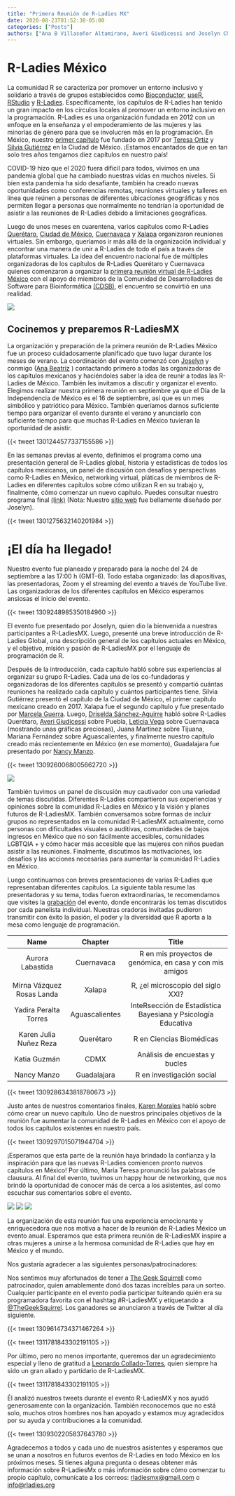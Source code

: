 ```yaml
---
title: "Primera Reunión de R-Ladies MX"
date: 2020-08-23T01:52:38-05:00
categories: ["Posts"]
authors: ["Ana B Villaseñor Altamirano, Averi Giudicessi and Joselyn Chávez"]
---
```


# R-Ladies México

La comunidad R se caracteriza por promover un entorno inclusivo y solidario a través de grupos establecidos como [Bioconductor](https://www.bioconductor.org), [useR](https://user2021.r-project.org), [RStudio](https://rstudio.com) y [R-Ladies](https://rladies.org). Específicamente, los capítulos de R-Ladies han tenido un gran impacto en los círculos locales al promover un entorno inclusivo en la programación. R-Ladies es una organización fundada en 2012 con un enfoque en la enseñanza y el empoderamiento de las mujeres y las minorías de género para que se involucren más en la programación. En México, nuestro [primer capítulo](https://rladiesmx.netlify.app/author/r-ladies-cdmx/)
fue fundado en 2017 por [Teresa Ortiz](https://rladiesmx.netlify.app/author/maria-teresa-ortiz-ma/) y [Silvia Gutiérrez](https://rladiesmx.netlify.app/author/silvia-gutierrez-de-la-torre/) en la Ciudad de México. ¡Estamos encantados de que en tan solo tres años tengamos diez capítulos en nuestro país!

COVID-19 hizo que el 2020 fuera difícil para todos, vivimos en una pandemia global que ha cambiado nuestras vidas en muchos niveles. Si bien esta pandemia ha sido desafiante, también ha creado nuevas oportunidades como conferencias remotas, reuniones virtuales y talleres en línea que reúnen a personas de diferentes ubicaciones geográficas y nos permiten llegar a personas que normalmente no tendrían la oportunidad de asistir a las reuniones de R-Ladies debido a limitaciones geográficas.

Luego de unos meses en cuarentena, varios capítulos como R-Ladies [Querétaro](https://rladiesmx.netlify.app/author/r-ladies-queretaro/), [Ciudad de México](https://rladiesmx.netlify.app/author/r-ladies-cdmx/), [Cuernavaca](https://rladiesmx.netlify.app/author/r-ladies-cuernavaca/) y [Xalapa](https://rladiesmx.netlify.app/author/r-ladies-xalapa/) organizaron reuniones virtuales. Sin embargo, queríamos ir más allá de la organización individual y encontrar una manera de unir a R-Ladies de todo el país a través de plataformas virtuales. La idea del encuentro nacional fue de múltiples organizadoras de los capítulos de R-Ladies Querétaro y Cuernavaca quienes comenzaron a organizar la [primera reunión virtual de R-Ladies México](https://rladiesmx.netlify.app/talk/2020-08-23-encuentro2020/) con el apoyo de miembros de la Comunidad de Desarrolladores de Software para Bioinformática [(CDSB)](https://comunidadbioinfo.github.io/es/), el encuentro se convirtió en una realidad.

[<img src= "https://github.com/RladiesMX/rladiesmxsource/blob/master/assets/images/RMx-allisonhorst.pdf?raw=true" /> ](https://github.com/allisonhorst/stats-illustrations)

## Cocinemos y preparemos R-LadiesMX

La organización y preparación de la primera reunión de R-Ladies México fue un proceso cuidadosamente planificado que tuvo lugar durante los meses de verano. La coordinación del evento comenzó con [Joselyn](https://rladiesmx.netlify.app/author/joselyn-chavez/) y conmigo ([Ana Beatriz](https://rladiesmx.netlify.app/author/ana-beatriz-villasenor/) ) contactando primero a todas las organizadoras de los capítulos mexicanos y haciéndoles saber la idea de reunir a todas las R-Ladies de México. También les invitamos a discutir y organizar el evento. Elegimos realizar nuestra primera reunión en septiembre ya que el Día de la Independencia de México es el 16 de septiembre, así que es un mes simbólico y patriótico para México. También queríamos darnos suficiente tiempo para organizar el evento durante el verano y anunciarlo con suficiente tiempo para que muchas R-Ladies en México tuvieran la oportunidad de asistir.


{{< tweet 1301244577337155586 >}}

En las semanas previas al evento, definimos el programa como una presentación general de R-Ladies global, historia y estadísticas de todos los capítulos mexicanos, un panel de discusión con desafíos y perspectivas como R-Ladies en México, networking virtual, pláticas de miembros de R-Ladies en diferentes capítulos sobre cómo utilizan R en su trabajo y, finalmente, cómo comenzar un nuevo capítulo. Puedes consultar nuestro programa final  [(link)](https://rladiesmx.netlify.app/en/talk/2020-08-23-meeting2020/) (Nota: Nuestro [sitio web](https://rladiesmx.netlify.app) fue bellamente diseñado por Joselyn). 

{{< tweet 1301275632140201984 >}}


# ¡El día ha llegado!

Nuestro evento fue planeado y preparado para la noche del 24 de septiembre a las 17:00 h (GMT-6). Todo estaba organizado: las diapositivas, las presentadoras, Zoom y el streaming del evento a través de YouTube live. Las organizadoras de los diferentes capítulos en México esperamos ansiosas el inicio del evento.

{{< tweet 1309248985350184960 >}}

El evento fue presentado por Joselyn, quien dio la bienvenida a nuestras participantes a R-LadiesMX. Luego, presenté una breve introducción de R-Ladies Global, una descripción general de los capítulos actuales en México, y el objetivo, misión y pasión de R-LadiesMX por el lenguaje de programación de R.

Después de la introducción, cada capítulo habló sobre sus experiencias al organizar su grupo R-Ladies. Cada una de los co-fundadoras y organizadoras de los diferentes capítulos se presentó y compartió cuántas reuniones ha realizado cada capítulo y cuántos participantes tiene. Silvia Gutiérrez presentó el capítulo de la Ciudad de México, el primer capítulo mexicano creado en 2017. Xalapa fue el segundo capítulo y fue presentado por [Marcela Guerra](https://rladiesmx.netlify.app/author/marcela-dolores-guerra-osorno/). Luego, [Driselda Sánchez-Aguirre](https://rladiesmx.netlify.app/author/driselda-sanchez-aguirre/) habló sobre R-Ladies Querétaro, [Averi Giudicessi](https://rladiesmx.netlify.app/author/averi-giudicessi/) sobre Puebla, [Leticia Vega](https://rladiesmx.netlify.app/author/leticia-vega-alvarado-ph.d./) sobre Cuernavaca (mostrando unas gráficas preciosas), Juana Martinez sobre Tijuana, Mariana Fernández sobre Aguascalientes, y finalmente nuestro capítulo creado más recientemente en México (en ese momento), Guadalajara fue presentado por [Nancy Manzo](https://rladiesmx.netlify.app/author/nancy-manzo/).

{{< tweet 1309260068005662720 >}}

<img src= "https://github.com/RladiesMX/rladiesmxsource/blob/master/assets/images/rladiesMXmembers.png?raw=true" />


También tuvimos un panel de discusión muy cautivador con una variedad de temas discutidas. Diferentes R-Ladies compartieron sus experiencias y opiniones sobre la comunidad R-Ladies en México y la visión y planes futuros de R-LadiesMX. También conversamos sobre formas de incluir grupos no representados en la comunidad R-LadiesMX actualmente, como personas con dificultades visuales o auditivas, comunidades de bajos ingresos en México que no son fácilmente accesibles, comunidades LGBTQIA + y cómo hacer más accesible que las mujeres con niños puedan asistir a las reuniones. Finalmente, discutimos las motivaciones, los desafíos y las acciones necesarias para aumentar la comunidad R-Ladies en México.

Luego continuamos con breves presentaciones de varias R-Ladies que representaban diferentes capítulos. La siguiente tabla resume las presentadoras y su tema, todas fueron extraordinarias, te recomendamos que visites la [grabación](https://www.youtube.com/watch?v=Pa1AVNRj-uk) del evento, donde encontrarás los temas discutidos por cada panelista individual. Nuestras oradoras invitadas pudieron transmitir con éxito la pasión, el poder y la diversidad que R aporta a la mesa como lenguaje de programación.



|            Name           |     Chapter    |                              Title                             |
|:-------------------------:|:--------------:|:--------------------------------------------------------------:|
|     Aurora Labastida      |   Cuernavaca   |     R en mis proyectos de genómica, en casa y con mis amigos
     |
| Mirna Vázquez Rosas Landa |     Xalapa     |             R, ¿el microscopio del siglo XXI?             |
|   Yadira Peralta Torres   | Aguascalientes | InteRsección de Estadística Bayesiana y Psicología Educativa |
|   Karen Julia Nuñez Reza  |    Querétaro   |                    R en Ciencias Biomédicas                   |
|        Katia Guzmán       |      CDMX      |                    Análisis de encuestas y bucles                   |
|        Nancy Manzo        |   Guadalajara  |                      R en investigación social                      |


{{< tweet 1309286343818780673 >}}


Justo antes de nuestros comentarios finales, [Karen Morales](https://rladiesmx.netlify.app/author/karen-morales/) habló sobre cómo crear un nuevo capítulo. Uno de nuestros principales objetivos de la reunión fue aumentar la comunidad de R-Ladies en México con el apoyo de todos los capítulos existentes en nuestro país. 

{{< tweet 1309297015071944704 >}}

¡Esperamos que esta parte de la reunión haya brindado la confianza y la inspiración para que las nuevas R-Ladies comiencen pronto nuevos capítulos en México! Por último, María Teresa pronunció las palabras de clausura. Al final del evento, tuvimos un happy hour de networking, que nos brindó la oportunidad de conocer más de cerca a los asistentes, así como escuchar sus comentarios sobre el evento.


<img src= "https://github.com/RladiesMX/rladiesmxsource/blob/master/assets/images/rladiesmx2020_1.png?raw=true" />

<img src= "https://github.com/RladiesMX/rladiesmxsource/blob/master/assets/images/rladiesmx2020_2.png?raw=true" />

<img src= "https://github.com/RladiesMX/rladiesmxsource/blob/master/assets/images/rladiesmx2020_3.png?raw=true" />


La organización de esta reunión fue una experiencia emocionante y enriquecedora que nos motiva a hacer de la reunión de R-Ladies México un evento anual. Esperamos que esta primera reunión de R-LadiesMX inspire a otras mujeres a unirse a la hermosa comunidad de R-Ladies que hay en México y el mundo.

Nos gustaría agradecer a las siguientes personas/patrocinadores:

Nos sentimos muy afortunados de tener a [The Geek Squirrell](https://www.thegeeksquirrel.com/) como patrocinador, quien amablemente donó dos tazas increíbles para un sorteo. Cualquier participante en el evento podía participar tuiteando quién era su programadora favorita con el hashtag #R-LadiesMX y etiquetando a [@TheGeekSquirrel](https://twitter.com/TheGeekSquirrel). Los ganadores se anunciaron a través de Twitter al día siguiente.


 {{< tweet 1309614734371467264 >}}

 {{< tweet 1311781843302191105 >}}


Por último, pero no menos importante, queremos dar un agradecimiento especial y lleno de gratitud a [Leonardo Collado-Torres](http://lcolladotor.github.io), quien siempre ha sido un gran aliado y partidario de R-LadiesMX. 

{{< tweet 1311781843302191105 >}}

Él analizó nuestros tweets durante el evento R-LadiesMX y nos ayudó generosamente con la organización. También reconocemos que no está solo, muchos otros hombres nos han apoyado y estamos muy agradecidos por su ayuda y contribuciones a la comunidad.

{{< tweet 1309302205837643780 >}}

Agradecemos a todos y cada uno de nuestros asistentes y esperamos que se unan a nosotros en futuros eventos de R-Ladies en todo México en los próximos meses. Si tienes alguna pregunta o deseas obtener más información sobre R-LadiesMx o más información sobre cómo comenzar tu propio capítulo, comunícate a los correos: rladiesmx@gmail.com o info@rladies.org

